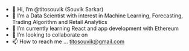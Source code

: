 - 👋 Hi, I’m @titosouvik (Souvik Sarkar)
- 👀 I’m a Data Scientist with interest in Machine Learning, Forecasting, Trading Algorithm and Retail Analytics
- 🌱 I’m currently learning React and app development with Ethereum
- 💞️ I’m looking to collaborate on 
- 📫 How to reach me ... titosouvik@gmail.com

<!---
titosouvik/titosouvik is a ✨ special ✨ repository because its `README.md` (this file) appears on your GitHub profile.
You can click the Preview link to take a look at your changes.
--->
